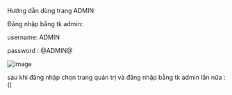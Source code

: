 Hướng dẫn dùng trang ADMIN

Đăng nhập bằng tk admin:

username: ADMIN

password : @ADMIN@

![image](https://github.com/vietcoi2k3/nlhdh002/assets/95207717/42241b59-012a-48bc-9096-4cc394972ede)

sau khi đăng nhập chọn trang quản trị và đăng nhập bằng tk admin lần nữa :((

